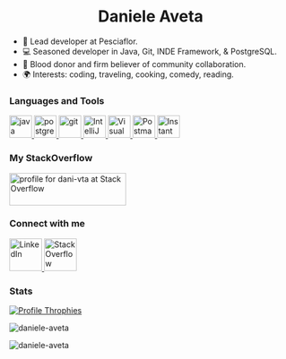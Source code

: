 <h1 align="center">Daniele Aveta</h1>

- 💼 Lead developer at Pesciaflor.<br/>
- 💻 Seasoned developer in Java, Git, INDE Framework, & PostgreSQL.<br/>
- 🤝 Blood donor and firm believer of community collaboration.<br/>
- 🌍 Interests: coding, traveling, cooking, comedy, reading.<br/>

<h3 align="left">Languages and Tools</h3>
<p align="left"> 
  <a href="https://www.java.com" target="_blank" rel="noreferrer">
    <img src="https://cdn.jsdelivr.net/gh/devicons/devicon@latest/icons/java/java-original-wordmark.svg" alt="java" width="40" height="40"/>
  </a>
  <a href="https://www.postgresql.org/" target="_blank" rel="noreferrer">
    <img src="https://cdn.jsdelivr.net/gh/devicons/devicon@latest/icons/postgresql/postgresql-plain-wordmark.svg" alt="postgresql" width="40" height="40"/>
  </a>
  <a href="https://git-scm.com/" target="_blank" rel="noreferrer">
    <img src="https://cdn.jsdelivr.net/gh/devicons/devicon@latest/icons/git/git-original.svg" alt="git" width="40" height="40"/>
  </a>
  <a href="https://www.jetbrains.com/idea/" target="_blank" rel="noreferrer"> 
    <img src="https://cdn.jsdelivr.net/gh/devicons/devicon@latest/icons/intellij/intellij-original.svg" alt="IntelliJ IDEA" width="40" height="40"/> 
  </a>
  <a href="https://code.visualstudio.com/" target="_blank" rel="noreferrer"> 
    <img src="https://cdn.jsdelivr.net/gh/devicons/devicon@latest/icons/vscode/vscode-original-wordmark.svg" alt="Visual Studio Code" width="40" height="40"/> 
  </a>
  <a href="https://www.postman.com/" target="_blank" rel="noreferrer">
    <img src="https://cdn.jsdelivr.net/gh/devicons/devicon@latest/icons/postman/postman-original.svg" alt="Postman" width="40" height="40"/>
  </a>
  <a href="https://www.instantdeveloper.com/" target="_blank" rel="noreferrer">
    <img src="https://www.instantdeveloper.com/wp-content/themes/instant-developer/fav-icon/favicon-48x48.png" alt="Instant Developer" width="40" height="40"/>
  </a>
</p>

<h3 align="left">My StackOverflow</h3>
<p>
  <a href="https://stackoverflow.com/users/4415625/" target="blank">
    <img align="center" src="https://stackoverflow.com/users/flair/4415625.png?theme=dark" alt="profile for dani-vta at Stack Overflow" width="208" height="58" />
  </a>
</p>

<h3 align="left">Connect with me</h3>
<p align="left">
  <a href="https://www.linkedin.com/in/daniele-aveta/" target="blank">
    <img src="https://cdn-icons-png.flaticon.com/512/174/174857.png" alt="LinkedIn" width="58" height="58" />
  </a>
  <a href="https://stackoverflow.com/users/4415625/" target="blank">
    <img src="https://cdn.jsdelivr.net/gh/devicons/devicon@latest/icons/stackoverflow/stackoverflow-original.svg" alt="StackOverflow" width="58" height="58" />
  </a>
</p>

<h3 align="left">Stats</h3>
<p align="left"> 
  <a href="https://github.com/ryo-ma/github-profile-trophy">
    <img src="https://github-profile-trophy.vercel.app/?username=daniele-aveta&row=2&column=4&title=Commits,Experience,Repositories,Stars" alt="Profile Throphies" />
  </a> 
</p>
<p align="left">
  <img src="https://github-readme-stats.vercel.app/api/top-langs?username=daniele-aveta&show_icons=true&locale=en&layout=compact" alt="daniele-aveta" /> 
</p>
<p align="left"> 
  <img src="https://komarev.com/ghpvc/?username=daniele-aveta&label=Profile%20views&color=0e75b6&style=flat" alt="daniele-aveta" /> 
</p>

<!--
<p align="left">
  <img src="https://github-readme-stats.vercel.app/api?username=daniele-aveta&show_icons=true&locale=en" alt="daniele-aveta" />
</p>
-->

<!---
daniele-aveta/daniele-aveta is a ✨ special ✨ repository because its `README.md` (this file) appears on your GitHub profile.
You can click the Preview link to take a look at your changes.
--->
